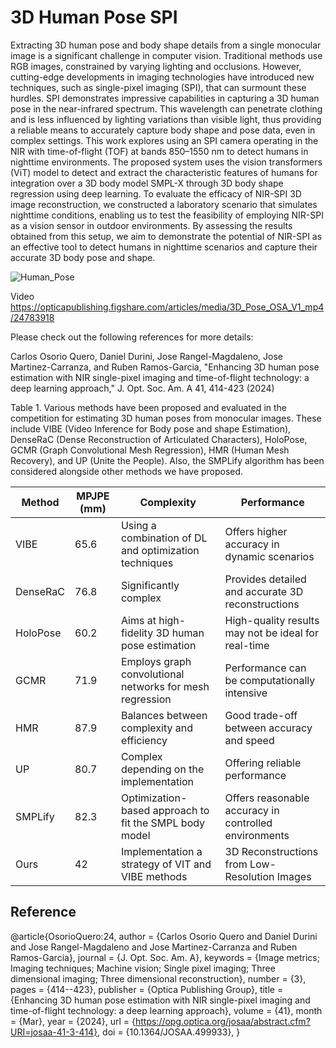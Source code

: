 # 3D Human Pose SPI

Extracting 3D human pose and body shape details from a single monocular image is a significant challenge in computer vision. Traditional methods use RGB images, constrained by varying lighting and occlusions. However, cutting-edge developments in imaging technologies have introduced new techniques, such as single-pixel imaging (SPI), that can surmount these hurdles. SPI demonstrates impressive capabilities in capturing a 3D human pose in the near-infrared spectrum. This wavelength can penetrate clothing and is less influenced by lighting variations than visible light, thus providing a reliable means to accurately capture body shape and pose data, even in complex settings. This work explores using an SPI camera operating in the NIR with time-of-flight (TOF) at bands 850–1550 nm to detect humans in nighttime environments. The proposed system uses the vision transformers (ViT) model to detect and extract the characteristic features of humans for integration over a 3D body model SMPL-X through 3D body shape regression using deep learning. To evaluate the efficacy of NIR-SPI 3D image reconstruction, we constructed a laboratory scenario that simulates nighttime conditions, enabling us to test the feasibility of employing NIR-SPI as a vision sensor in outdoor environments. By assessing the results obtained from this setup, we aim to demonstrate the potential of NIR-SPI as an effective tool to detect humans in nighttime scenarios and capture their accurate 3D body pose and shape.

![Human_Pose](https://github.com/1Px-Vision/3D_Human_Pose_SPI/assets/150855410/36a021f0-ff5d-4555-a2ce-78040db634a6)

Video
https://opticapublishing.figshare.com/articles/media/3D_Pose_OSA_V1_mp4/24783918

Please check out the following references for more details:

Carlos Osorio Quero, Daniel Durini, Jose Rangel-Magdaleno, Jose Martinez-Carranza, and Ruben Ramos-Garcia, "Enhancing 3D human pose estimation with NIR single-pixel imaging and time-of-flight technology: 
a deep learning approach," J. Opt. Soc. Am. A 41, 414-423 (2024)


Table 1. Various methods have been proposed and evaluated in the competition for estimating 3D human poses from monocular images. These include VIBE (Video Inference for Body pose and shape Estimation), DenseRaC (Dense Reconstruction of Articulated Characters), HoloPose, GCMR (Graph Convolutional Mesh Regression), HMR (Human Mesh Recovery), and UP (Unite the People). Also, the SMPLify algorithm has been considered alongside other methods we have proposed.

| Method  | MPJPE (mm) |Complexity  |Performance|
| ------------- | ------------- |------------- |------------- |
| VIBE  |65.6 |Using a combination of DL and optimization techniques |Offers higher accuracy in dynamic scenarios|
|DenseRaC |76.8 |Significantly complex |Provides detailed and accurate 3D reconstructions|
|HoloPose |60.2 |Aims at high-fidelity 3D human pose estimation |High-quality results may not be ideal for real-time|
|GCMR |71.9 |Employs graph convolutional networks for mesh regression |Performance can be computationally intensive|
|HMR |87.9 |Balances between complexity and efficiency |Good trade-off between accuracy and speed|
|UP |80.7 |Complex depending on the implementation |Offering reliable performance|
|SMPLify |82.3 |Optimization-based approach to fit the SMPL body model |Offers reasonable accuracy in controlled environments|
|Ours |42 |Implementation a strategy of VIT and VIBE methods |3D Reconstructions from Low-Resolution Images|

## Reference
@article{OsorioQuero:24,
author = {Carlos Osorio Quero and Daniel Durini and Jose Rangel-Magdaleno and Jose Martinez-Carranza and Ruben Ramos-Garcia},
journal = {J. Opt. Soc. Am. A},
keywords = {Image metrics; Imaging techniques; Machine vision; Single pixel imaging; Three dimensional imaging; Three dimensional reconstruction},
number = {3},
pages = {414--423},
publisher = {Optica Publishing Group},
title = {Enhancing 3D human pose estimation with NIR single-pixel imaging and time-of-flight technology: a deep learning approach},
volume = {41},
month = {Mar},
year = {2024},
url = {https://opg.optica.org/josaa/abstract.cfm?URI=josaa-41-3-414},
doi = {10.1364/JOSAA.499933},
}

